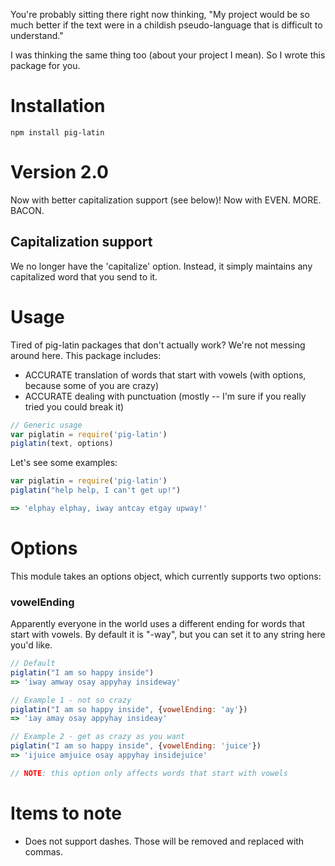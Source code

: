 You're probably sitting there right now thinking, "My project would be so much better if the text were in a childish pseudo-language that is difficult to understand."

I was thinking the same thing too (about your project I mean). So I wrote this package for you.

# Installation
    npm install pig-latin

# Version 2.0

Now with better capitalization support (see below)! Now with EVEN. MORE. BACON.

## Capitalization support

We no longer have the 'capitalize' option. Instead, it simply maintains any capitalized word that you send to it.

# Usage

Tired of pig-latin packages that don't actually work? We're not messing around here. This package includes:

- ACCURATE translation of words that start with vowels (with options, because some of you are crazy)
- ACCURATE dealing with punctuation (mostly -- I'm sure if you really tried you could break it)

```javascript
// Generic usage
var piglatin = require('pig-latin')
piglatin(text, options)
```

Let's see some examples:

```javascript
var piglatin = require('pig-latin')
piglatin("help help, I can't get up!")

=> 'elphay elphay, iway antcay etgay upway!'
```

# Options
This module takes an options object, which currently supports two options:

### vowelEnding
Apparently everyone in the world uses a different ending for words that start with vowels. By default it is "-way", but you can set it to any string here you'd like.

```javascript
// Default
piglatin("I am so happy inside")
=> 'iway amway osay appyhay insideway'

// Example 1 - not so crazy
piglatin("I am so happy inside", {vowelEnding: 'ay'})
=> 'iay amay osay appyhay insideay'

// Example 2 - get as crazy as you want
piglatin("I am so happy inside", {vowelEnding: 'juice'})
=> 'ijuice amjuice osay appyhay insidejuice'

// NOTE: this option only affects words that start with vowels
```

# Items to note

- Does not support dashes. Those will be removed and replaced with commas.
